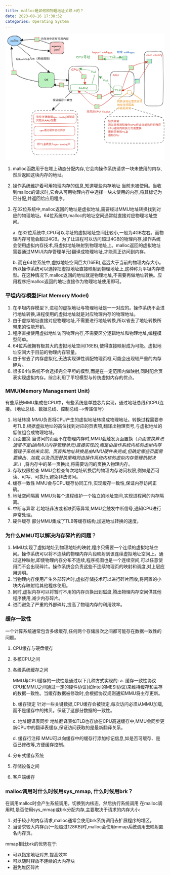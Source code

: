 ```yaml
---
title: malloc是如何和物理地址关联上的？
date: 2023-08-16 17:38:52
categories: Operating System
---
```


![](../imgs/image-19.png)

1. malloc函数用于在堆上动态分配内存,它会向操作系统请求一块未使用的内存,然后返回这块内存的地址。
2. 操作系统维护着可用物理内存的信息,知道哪些内存地址 当前未被使用。当收到malloc的请求时,它会从可用物理内存中选择一块未使用的内存,将其标记为已分配,并返回给应用程序。
3. 在32位系统中,malloc返回的地址是虚拟地址,需要经过MMU地址转换找到对应的物理地址。64位系统中,malloc的地址空间通常就直接对应物理地址空间。

    a. 在32位系统中,CPU可以寻址的虚拟地址空间比较小,一般为4GB左右。而物理内存可能会超过4GB。为了让进程可以访问超过4GB的物理内存,操作系统会使用虚拟内存技术,将虚拟地址映射到物理地址上。malloc返回的虚拟地址需要通过MMU(内存管理单元)翻译成物理地址,才能真正访问到内存。

    b. 而在64位系统中,虚拟地址空间巨大(16EB),远远大于当前的物理内存大小。所以操作系统可以选择把虚拟地址直接映射到物理地址上,这种称为平坦内存模型。在这种情况下,malloc返回的地址就是物理地址,不需要再做地址转换。应用程序把malloc返回的地址直接作为物理地址使用即可。

### 平坦内存模型(Flat Memory Model)
1. 在平坦内存模型下,进程的虚拟地址与物理地址是一一对应的。操作系统不会进行地址转换,进程使用的虚拟地址就是对应物理内存的物理地址。
2. 由于虚拟地址直接对应物理地址,不需要进行地址转换,所以省去了地址转换所带来的性能开销。
3. 程序直接使用虚拟地址访问物理内存,不需要区分逻辑地址和物理地址,编程模型简单。
4. 64位系统拥有极其大的虚拟地址空间(16EB),使得直接映射成为可能。虚拟地址空间大于目前的物理内存容量。
5. 由于省去了内存虚拟化,无法实现弹性调配物理页框,可能会出现较严重的内存碎片。
6. 很多64位系统不会选择完全平坦的模型,而是在一定范围内做映射,同时配合页表实现虚拟内存。综合利用了平坦模型与传统虚拟内存的优点。

### MMU(Memory Management Unit)
有些系统MMU集成在CPU中，有些系统是单独芯片实现，通过地址总线和CPU连接。（地址总线、数据总线、控制总线-->传递信号）
1. 地址转换 MMU负责将CPU产生的虚拟地址转换成物理地址。转换过程需要参考TLB,根据虚拟地址的高位找到对应的页表项,翻译出物理页号,与虚拟地址的低位组合成物理地址。
2. 页面置换 当访问的页面不在物理内存时,MMU会触发页面置换（*页面置换算法通常不是由MMU(内存管理单元)直接实现的,而是由操作系统内核的虚拟内存管理子系统来实现。页表和地址转换是由MMU硬件来完成,但确定哪些页面需要换出、加载,以及页面替换策略则由操作系统内核的虚拟内存管理机制决定。*）,将内存中的某一页换出,将需要访问的页换入物理内存。
3. 存取权限检查 MMU会检查每次地址转换后的物理内存访问权限,例如是否可读、可写、可执行,避免非法访问。
4. 缓存一致性 MMU会与CPU缓存协同工作,实现缓存一致性,保证内存访问正确。
5. 地址空间隔离 MMU为每个进程维护一个独立的地址空间,实现进程间的内存隔离。
6. 中断与异常 若地址非法或者缺页等异常,MMU会触发中断信号,通知CPU进行异常处理。
7. 硬件缓存 部分MMU集成了TLB等缓存结构,加速地址转换的速度。

### 为什么MMU可以解决内存碎片的问题？
1. MMU实现了虚拟地址到物理地址的映射,程序只需要一个连续的虚拟地址空间。操作系统可以将不连续的物理内存片段映射到该连续虚拟地址空间上。通过这种映射,即使物理内存分布不连续,程序视图也是一个连续空间,可以任意使用而不会出现碎片。操作系统会负责这些不连续物理页的映射和调度,对上层应用透明。
2. 当物理内存使用产生外部碎片时,虚拟存储技术可以进行碎片回收,将闲置的小块内存映射给其他程序使用。
3. 同时,虚拟内存可以将暂时不用的内存页换出到磁盘,腾出物理内存空间供其他程序使用,减少内存碎片。
4. 进而避免了严重的外部碎片,提高了物理内存的利用效率。

### 缓存一致性

一个计算系统通常包含多级缓存,任何两个存储层次之间都可能存在数据一致性的问题。

1. CPU缓存与硬盘缓存
2. 多核CPU之间
3. 各级系统缓存之间
    
    MMU与CPU缓存的一致性是通过以下几种方式实现的:
    a. 缓存一致性协议 CPU和MMU之间通过一定的硬件协议(如Intel的MESI协议)来维持缓存和主存的数据一致性。当缓存数据被修改时,会根据协议规则通知MMU将主存更新。

    b. 缓存锁定 针对一些关键数据,CPU缓存会被锁定,每次访问必须从MMU加载,而不是缓存中的拷贝。保证了这部分数据的一致性。

    c. 地址翻译表同步 地址翻译表如TLB也存放在CPU高速缓存中,MMU会同步更新CPU中的翻译表缓存,保证访问获取的是最新翻译关系。

    d. 缓存行注释 MMU可以向缓存中的缓存行添加标记信息,如是否可缓存、是否已修改等,方便缓存控制。
4. 分布式缓存系统
5. 存储设备之间
6. 客户端缓存

### malloc调用时什么时候用sys_mmap, 什么时候用brk？
在调用malloc时会产生系统调用，切换到内核态，然后执行系统调用
在malloc调用时,是否使用sys_mmap或brk分配内存,主要取决于请求的内存大小:
1. 对于较小的内存请求,malloc通常会使用brk系统调用去扩展程序的堆区。
2. 当请求较大内存页(一般超过128KB)时,malloc会使用mmap系统调用去映射匿名内存页。

mmap相比brk的优势在于:

- 可以指定地址对齐,提高效率
- 可以随时释放不连续的大内存块
- 避免堆区碎片